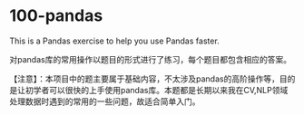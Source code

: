 # 100-pandas
This is a Pandas exercise to help you use Pandas faster.

对pandas库的常用操作以题目的形式进行了练习，每个题目都包含相应的答案。

【注意】：本项目中的题主要属于基础内容，不太涉及pandas的高阶操作等，目的是让初学者可以很快的上手使用pandas库。本题都是长期以来我在CV,NLP领域处理数据时遇到的常用的一些问题，故适合简单入门。
